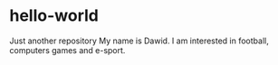 # hello-world
Just another repository
My name is Dawid. I am interested in football, computers games and e-sport.
